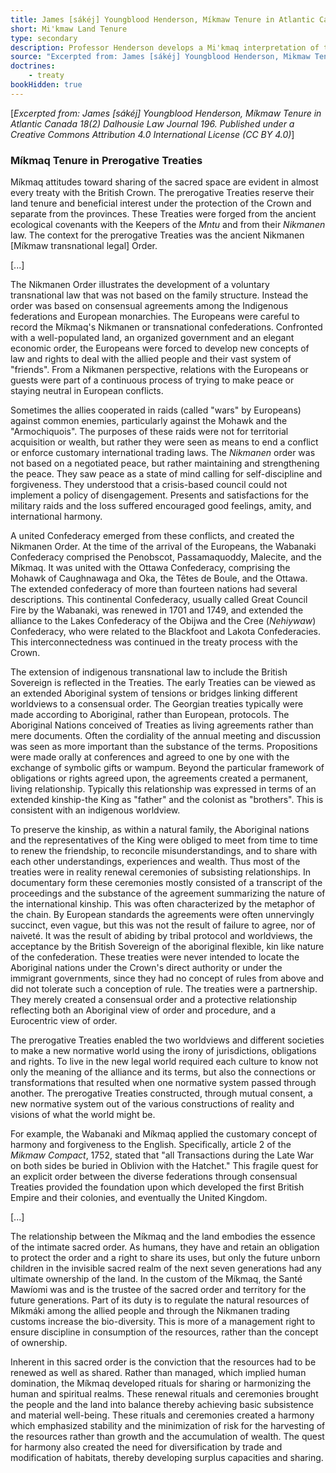 ```yaml
---
title: James [sákéj] Youngblood Henderson, Míkmaw Tenure in Atlantic Canada
short: Mi'kmaw Land Tenure
type: secondary
description: Professor Henderson develops a Mi'kmaq interpretation of the Peace and Friendship Treaties and situates Mi'kmaw land tenure systems in this context. 
source: "Excerpted from: James [sákéj] Youngblood Henderson, Mikmaw Tenure in Atlantic Canada 18(2) Dalhousie Law Journal 196. Published under a Creative Commons Attribution 4.0 International License (CC BY 4.0)"
doctrines:
    - treaty
bookHidden: true
---
```


[*Excerpted from: James [sákéj] Youngblood Henderson, Míkmaw Tenure in Atlantic Canada 18(2) Dalhousie Law Journal 196. Published under a Creative Commons Attribution 4.0 International License (CC BY 4.0)*]

### Míkmaq Tenure in Prerogative Treaties

Míkmaq attitudes toward sharing of the sacred space are evident in
almost every treaty with the British Crown. The prerogative Treaties
reserve their land tenure and beneficial interest under the protection of the
Crown and separate from the provinces. These Treaties were forged
from the ancient ecological covenants with the Keepers of the *Mntu* and
from their *Nikmanen* law. The context for the prerogative Treaties was the
ancient Nikmanen [Míkmaw transnational legal] Order.

[...]

The Nikmanen Order illustrates the development of a voluntary
transnational law that was not based on the family structure. Instead the
order was based on consensual agreements among the Indigenous federations and European monarchies. The Europeans were careful to record
the Míkmaq's Nikmanen or transnational confederations. Confronted
with a well-populated land, an organized government and an elegant
economic order, the Europeans were forced to develop new concepts of
law and rights to deal with the allied people and their vast system of
"friends". From a Nikmanen perspective, relations with the Europeans or
guests were part of a continuous process of trying to make peace or
staying neutral in European conflicts.

Sometimes the allies cooperated in raids (called "wars" by Europeans)
against common enemies, particularly against the Mohawk and the "Armochiquois". The purposes of these raids were not for territorial
acquisition or wealth, but rather they were seen as means to end a conflict
or enforce customary international trading laws. The *Nikmanen* order
was not based on a negotiated peace, but rather maintaining and strengthening the peace. They saw peace as a state of mind calling for self-discipline and forgiveness. They understood that a crisis-based council could not implement a policy of disengagement. Presents and satisfactions for the military raids and the loss suffered encouraged good feelings,
amity, and international harmony.

A united Confederacy emerged from these conflicts, and created the
Nikmanen Order. At the time of the arrival of the Europeans, the
Wabanaki Confederacy comprised the Penobscot, Passamaquoddy,
Malecite, and the Míkmaq. It was united with the Ottawa Confederacy,
comprising the Mohawk of Caughnawaga and Oka, the Têtes de Boule,
and the Ottawa. The extended confederacy of more than fourteen
nations had several descriptions. This continental Confederacy,
usually called Great Council Fire by the Wabanaki, was renewed in 1701 and 1749, and extended the alliance to the Lakes Confederacy of the
Obijwa and the Cree (*Nehiywaw*) Confederacy, who were related to
the Blackfoot and Lakota Confederacies. This interconnectedness was
continued in the treaty process with the Crown.

The extension of indigenous transnational law to include the British
Sovereign is reflected in the Treaties. The early Treaties can be viewed
as an extended Aboriginal system of tensions or bridges linking different
worldviews to a consensual order. The Georgian treaties typically were
made according to Aboriginal, rather than European, protocols. The
Aboriginal Nations conceived of Treaties as living agreements rather
than mere documents. Often the cordiality of the annual meeting and
discussion was seen as more important than the substance of the terms.
Propositions were made orally at conferences and agreed to one by one
with the exchange of symbolic gifts or wampum. Beyond the particular
framework of obligations or rights agreed upon, the agreements created
a permanent, living relationship. Typically this relationship was expressed in terms of an extended kinship-the King as "father" and the
colonist as "brothers". This is consistent with an indigenous worldview.

To preserve the kinship, as within a natural family, the Aboriginal
nations and the representatives of the King were obliged to meet from
time to time to renew the friendship, to reconcile misunderstandings, and
to share with each other understandings, experiences and wealth. Thus
most of the treaties were in reality renewal ceremonies of subsisting
relationships. In documentary form these ceremonies mostly consisted of
a transcript of the proceedings and the substance of the agreement
summarizing the nature of the international kinship. This was often
characterized by the metaphor of the chain. By European standards the
agreements were often unnervingly succinct, even vague, but this was not
the result of failure to agree, nor of naiveté. It was the result of abiding by
tribal protocol and worldviews, the acceptance by the British Sovereign
of the aboriginal flexible, kin like nature of the confederation. These
treaties were never intended to locate the Aboriginal nations under the
Crown's direct authority or under the immigrant governments, since they
had no concept of rules from above and did not tolerate such a conception
of rule. The treaties were a partnership. They merely created a consensual
order and a protective relationship reflecting both an Aboriginal view
of order and procedure, and a Eurocentric view of order.

The prerogative Treaties enabled the two worldviews and different societies to make a new normative world using the irony of jurisdictions, obligations and rights. To live in the new legal world required each culture to know not only the meaning of the alliance and its terms, but also the connections or transformations that resulted when one normative system passed through another. The prerogative Treaties constructed, through mutual consent, a new normative system out of the various constructions of reality and visions of what the world might be.

For example, the Wabanaki and Míkmaq applied the customary concept of harmony and forgiveness to the English. Specifically, article 2 of the *Mikmaw Compact*, 1752, stated that "all Transactions during the Late War on both sides be buried in Oblivion with the Hatchet." This fragile quest for an explicit order between the diverse federations through consensual Treaties provided the foundation upon which developed the first British Empire and their colonies, and eventually the United Kingdom.

[...]

The relationship between the Míkmaq and the land embodies the
essence of the intimate sacred order. As humans, they have and retain an
obligation to protect the order and a right to share its uses, but only the
future unborn children in the invisible sacred realm of the next seven
generations had any ultimate ownership of the land. In the custom of the
 Míkmaq, the Santé Mawíomi was and is the trustee of the sacred order and
territory for the future generations. Part of its duty is to regulate the natural
resources of Míkmáki among the allied people and through the Nikmanen
trading customs increase the bio-diversity. This is more of a management
right to ensure discipline in consumption of the resources, rather than the
concept of ownership.

Inherent in this sacred order is the conviction that the resources had to
be renewed as well as shared. Rather than managed, which implied
human domination, the Míkmaq developed rituals for sharing or harmonizing
the human and spiritual realms. These renewal rituals and
ceremonies brought the people and the land into balance thereby 
achieving basic subsistence and material well-being. These rituals and 
ceremonies created a harmony which emphasized stability and the minimization
of risk for the harvesting of the resources rather than growth and the
accumulation of wealth. The quest for harmony also created the need for
diversification by trade and modification of habitats, thereby 
developing surplus capacities and sharing.



[^henderson1995]: James [sákéj] Youngblood Henderson, "Mikmaw Tenure in Atlantic Canada" (1995) 18(2) *Dalhousie Law Journal* 196 at 241.
